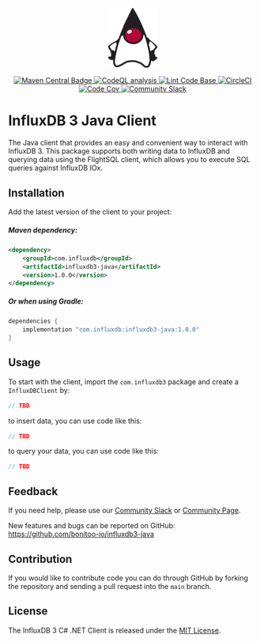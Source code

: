 <p align="center">
    <img src="duke_logo.png" alt="Duke" width="100px">
</p>
<p align="center">
    <a href="https://repo1.maven.org/maven2/com/influxdb3/">
        <img src="https://img.shields.io/maven-central/v/com.influxdb3/influxdb-client" alt="Maven Central Badge">
    </a>
    <a href="https://github.com/bonitoo-io/influxdb3-java/actions/workflows/codeql-analysis.yml">
        <img src="https://github.com/bonitoo-io/influxdb3-java/actions/workflows/codeql-analysis.yml/badge.svg?branch=main" alt="CodeQL analysis">
    </a>
    <a href="https://github.com/bonitoo-io/influxdb3-java/actions/workflows/linter.yml">
        <img src="https://github.com/bonitoo-io/influxdb3-java/actions/workflows/linter.yml/badge.svg" alt="Lint Code Base">
    </a>
    <a href="https://dl.circleci.com/status-badge/redirect/gh/bonitoo-io/influxdb3-java/tree/main">
        <img src="https://dl.circleci.com/status-badge/img/gh/bonitoo-io/influxdb3-java/tree/main.svg?style=svg" alt="CircleCI">
    </a>
    <a href="https://codecov.io/gh/bonitoo-io/influxdb3-java">
        <img src="https://codecov.io/gh/bonitoo-io/influxdb3-java/branch/main/graph/badge.svg" alt="Code Cov"/>
    </a>
    <a href="https://app.slack.com/huddle/TH8RGQX5Z/C02UDUPLQKA">
        <img src="https://img.shields.io/badge/slack-join_chat-white.svg?logo=slack&style=social" alt="Community Slack">
    </a>
</p>

# InfluxDB 3 Java Client

The Java client that provides an easy and convenient way to interact with InfluxDB 3.
This package supports both writing data to InfluxDB and querying data using the FlightSQL client,
which allows you to execute SQL queries against InfluxDB IOx.

## Installation

Add the latest version of the client to your project:

##### Maven dependency:

```xml
<dependency>
    <groupId>com.influxdb</groupId>
    <artifactId>influxdb3-java</artifactId>
    <version>1.0.0</version>
</dependency>
```

##### Or when using Gradle:

```groovy
dependencies {
    implementation "com.influxdb:influxdb3-java:1.0.0"
}
```

## Usage

To start with the client, import the `com.influxdb3` package and create a `InfluxDBClient` by:

```java
// TBD
```

to insert data, you can use code like this:

```java
// TBD
```

to query your data, you can use code like this:

```java
// TBD
```

## Feedback

If you need help, please use our [Community Slack](https://app.slack.com/huddle/TH8RGQX5Z/C02UDUPLQKA)
or [Community Page](https://community.influxdata.com/).

New features and bugs can be reported on GitHub: <https://github.com/bonitoo-io/influxdb3-java>

## Contribution

If you would like to contribute code you can do through GitHub by forking the repository and sending a pull request into
the `main` branch.

## License

The InfluxDB 3 C# .NET Client is released under the [MIT License](https://opensource.org/licenses/MIT).
